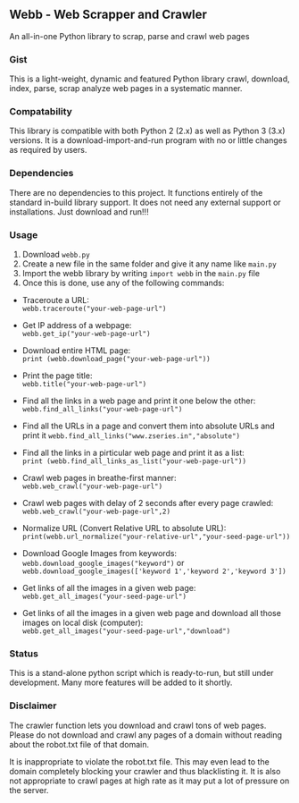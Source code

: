 ## Webb - Web Scrapper and Crawler
An all-in-one Python library to scrap, parse and crawl web pages

### Gist
This is a light-weight, dynamic and featured Python library crawl, download, index, parse, scrap analyze web pages in a systematic manner.

### Compatability
This library is compatible with both Python 2 (2.x) as well as Python 3 (3.x) versions. It is a download-import-and-run program with no or little changes as required by users.

### Dependencies
There are no dependencies to this project. It functions entirely of the standard in-build library support. It does not need any external support or installations. Just download and run!!!

### Usage
1. Download `webb.py`
2. Create a new file in the same folder and give it any name like `main.py`
3. Import the webb library by writing `import webb` in the `main.py` file
4. Once this is done, use any of the following commands:

* Traceroute a URL:  
`webb.traceroute("your-web-page-url")`

* Get IP address of a webpage:  
`webb.get_ip("your-web-page-url")`

* Download entire HTML page:  
`print (webb.download_page("your-web-page-url"))`

* Print the page title:  
`webb.title("your-web-page-url")`

* Find all the links in a web page and print it one below the other:  
`webb.find_all_links("your-web-page-url")`

* Find all the URLs in a page and convert them into absolute URLs and print it
`webb.find_all_links("www.zseries.in","absolute")`

* Find all the links in a pirticular web page and print it as a list:  
`print (webb.find_all_links_as_list("your-web-page-url"))`

* Crawl web pages in breathe-first manner:  
`webb.web_crawl("your-web-page-url")`

* Crawl web pages with delay of 2 seconds after every page crawled:  
`webb.web_crawl("your-web-page-url",2)`

* Normalize URL (Convert Relative URL to absolute URL):  
`print(webb.url_normalize("your-relative-url","your-seed-page-url"))`

* Download Google Images from keywords:
`webb.download_google_images("keyword")`  or `webb.download_google_images(['keyword 1','keyword 2','keyword 3'])`

* Get links of all the images in a given web page:  
`webb.get_all_images("your-seed-page-url")`

* Get links of all the images in a given web page and download all those images on local disk (computer):  
`webb.get_all_images("your-seed-page-url","download")`

### Status
This is a stand-alone python script which is ready-to-run, but still under development. Many more features will be added to it shortly.


### Disclaimer
The crawler function lets you download  and crawl tons of web pages. Please do not download and crawl any pages of a domain without reading about the robot.txt file of that domain. 

It is inappropriate to violate the robot.txt file. This may even lead to the domain completely blocking your crawler and thus blacklisting it. It is also not appropriate to crawl pages at high rate as it may put a lot of pressure on the server.
